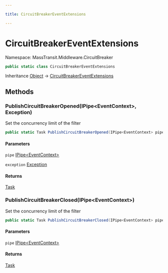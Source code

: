 ```yaml
---

title: CircuitBreakerEventExtensions

---
```


# CircuitBreakerEventExtensions

Namespace: MassTransit.Middleware.CircuitBreaker

```csharp
public static class CircuitBreakerEventExtensions
```

Inheritance [Object](https://learn.microsoft.com/en-us/dotnet/api/system.object) → [CircuitBreakerEventExtensions](../masstransit-middleware-circuitbreaker/circuitbreakereventextensions)

## Methods

### **PublishCircuitBreakerOpened(IPipe\<EventContext\>, Exception)**

Set the concurrency limit of the filter

```csharp
public static Task PublishCircuitBreakerOpened(IPipe<EventContext> pipe, Exception exception)
```

#### Parameters

`pipe` [IPipe\<EventContext\>](../../masstransit-abstractions/masstransit/ipipe-1)<br/>

`exception` [Exception](https://learn.microsoft.com/en-us/dotnet/api/system.exception)<br/>

#### Returns

[Task](https://learn.microsoft.com/en-us/dotnet/api/system.threading.tasks.task)<br/>

### **PublishCircuitBreakerClosed(IPipe\<EventContext\>)**

Set the concurrency limit of the filter

```csharp
public static Task PublishCircuitBreakerClosed(IPipe<EventContext> pipe)
```

#### Parameters

`pipe` [IPipe\<EventContext\>](../../masstransit-abstractions/masstransit/ipipe-1)<br/>

#### Returns

[Task](https://learn.microsoft.com/en-us/dotnet/api/system.threading.tasks.task)<br/>
